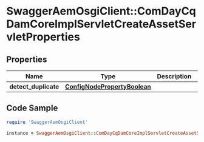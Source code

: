 # SwaggerAemOsgiClient::ComDayCqDamCoreImplServletCreateAssetServletProperties

## Properties

Name | Type | Description | Notes
------------ | ------------- | ------------- | -------------
**detect_duplicate** | [**ConfigNodePropertyBoolean**](ConfigNodePropertyBoolean.md) |  | [optional] 

## Code Sample

```ruby
require 'SwaggerAemOsgiClient'

instance = SwaggerAemOsgiClient::ComDayCqDamCoreImplServletCreateAssetServletProperties.new(detect_duplicate: null)
```


